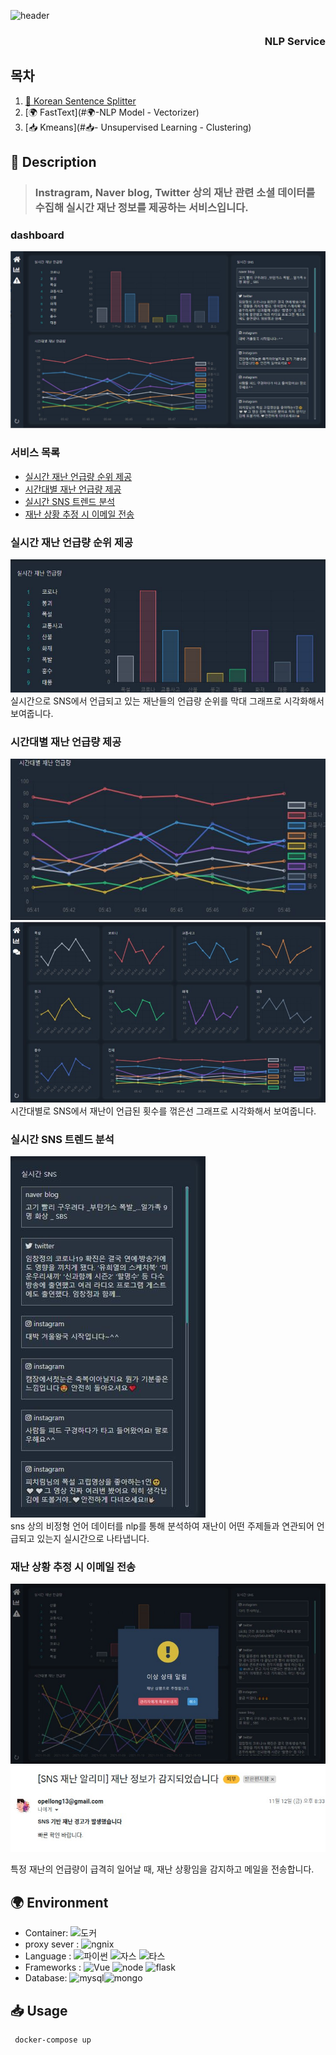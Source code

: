  ![header](https://capsule-render.vercel.app/api?type=wave&color=auto&height=300&section=header&text=SNS-Disaster-Detection-System&fontSize=50)
 <div align=center>
 
 <h3 align=right>NLP Service</h3>
 </div>
 
 
## 목차
1. [📃 Korean Sentence Splitter](#📃-KSS)
2. [🌍 FastText](#🌍-NLP Model - Vectorizer)
3. [📥 Kmeans](#📥- Unsupervised Learning - Clustering)

## 📃 Description

>### Instragram, Naver blog, Twitter 상의 재난 관련 소셜 데이터를 수집해 실시간 재난 정보를 제공하는 서비스입니다.<br>

### dashboard
![재난 언급량 순위](./.readme/dashboard1.jpg)<br>

### 서비스 목록

* [실시간 재난 언급량 순위 제공](#실시간-재난-언급량-순위-제공)
* [시간대별 재난 언급량 제공](#시간대별-재난-언급량-제공)
* [실시간 SNS 트렌드 분석](#실시간-sns-트렌드-분석)
* [재난 상황 추정 시 이메일 전송](#재난-상황-추정-시-이메일-전송)



### 실시간 재난 언급량 순위 제공
![재난 언급량 순위](./.readme/1-1.JPG)<br>
실시간으로 SNS에서 언급되고 있는 재난들의 언급량 순위를 막대 그래프로 시각화해서 보여줍니다.
### 시간대별 재난 언급량 제공
![시간대별 재난 언급량](./.readme/1-2.JPG)<br>
![시간대별 재난 언급량](./.readme/1-2-2.jpg)<br>
시간대별로 SNS에서 재난이 언급된 횟수를 꺾은선 그래프로 시각화해서 보여줍니다.

### 실시간 SNS 트렌드 분석
![실시간 SNS 트렌드 분석](./.readme/1-3.JPG)<br>
sns 상의 비정형 언어 데이터를 nlp를 통해 분석하여 재난이 어떤 주제들과 연관되어 언급되고 있는지 실시간으로 나타냅니다.

### 재난 상황 추정 시 이메일 전송
![이메일 전송](./.readme/1-4.jpg)<br>
![이메일 전송](./.readme/1-4-1.jpg)<br>

특정 재난의 언급량이 급격히 일어날 때, 재난 상황임을 감지하고 메일을 전송합니다.

## 🌍 Environment

* Container: ![도커](https://img.shields.io/badge/docker-blue)
* proxy sever : ![ngnix](https://img.shields.io/badge/nginx-brightgreen)
* Language : ![파이썬](https://img.shields.io/badge/python-blue) ![자스](https://img.shields.io/badge/javascript-orange) ![타스](https://img.shields.io/badge/typescript-skyblue)
* Frameworks : ![Vue](https://img.shields.io/badge/Vue.js-green) ![node](https://img.shields.io/badge/node.js-brightgreen) ![flask](https://img.shields.io/badge/flask-gray)
* Database:  ![mysql](https://img.shields.io/badge/mysql-8.0-blue)![mongo](https://img.shields.io/badge/mongo-5.0.3-brightgreen)

## 📥 Usage

```
 docker-compose up
```



